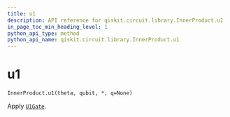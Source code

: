 ```yaml
---
title: u1
description: API reference for qiskit.circuit.library.InnerProduct.u1
in_page_toc_min_heading_level: 1
python_api_type: method
python_api_name: qiskit.circuit.library.InnerProduct.u1
---
```


# u1

<span id="qiskit.circuit.library.InnerProduct.u1" />

`InnerProduct.u1(theta, qubit, *, q=None)`

Apply [`U1Gate`](qiskit.circuit.library.U1Gate "qiskit.circuit.library.U1Gate").

